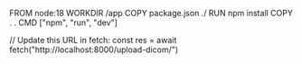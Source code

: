 FROM node:18
WORKDIR /app
COPY package.json ./
RUN npm install
COPY . .
CMD ["npm", "run", "dev"]


// Update this URL in fetch:
const res = await fetch("http://localhost:8000/upload-dicom/")
